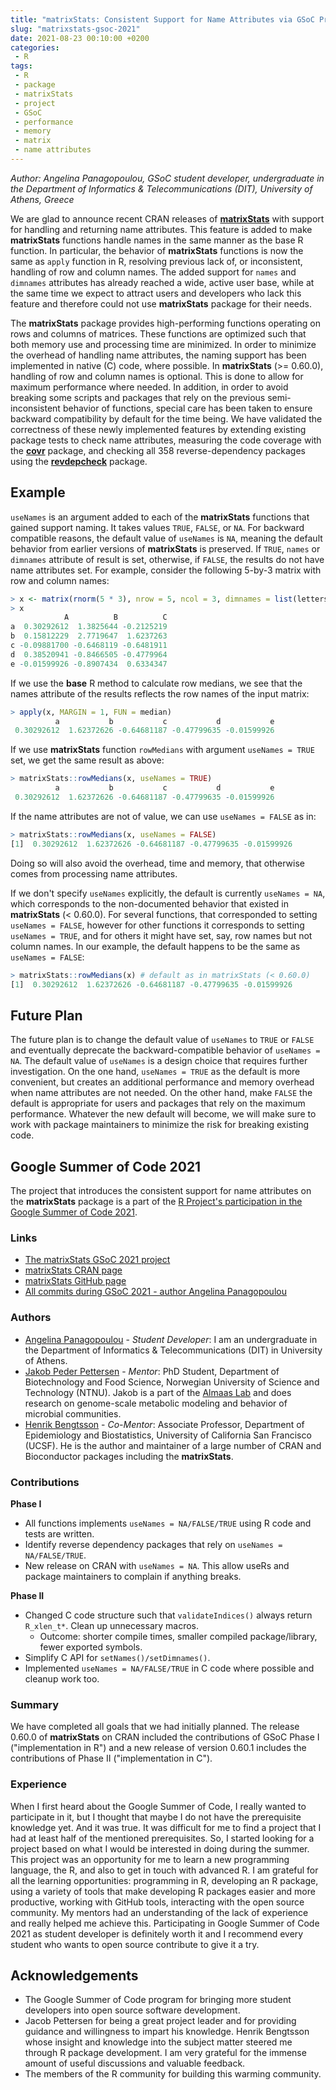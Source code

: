 ```yaml
---
title: "matrixStats: Consistent Support for Name Attributes via GSoC Project"
slug: "matrixstats-gsoc-2021"
date: 2021-08-23 00:10:00 +0200
categories:
 - R
tags:
 - R
 - package
 - matrixStats
 - project
 - GSoC
 - performance
 - memory
 - matrix
 - name attributes
---
```


_Author: Angelina Panagopoulou, GSoC student developer, undergraduate in the Department of Informatics & Telecommunications (DIT), University of Athens, Greece_

We are glad to announce recent CRAN releases of **[matrixStats]** with support for handling and returning name attributes.  This feature is added to make **matrixStats** functions handle names in the same manner as the base R function. In particular, the behavior of **matrixStats** functions is now the same as `apply` function in R, resolving previous lack of, or inconsistent, handling of row and column names. The added support for `names` and `dimnames` attributes has already reached a wide, active user base, while at the same time we expect to attract users and developers who lack this feature and therefore could not use **matrixStats** package for their needs.

The **matrixStats** package provides high-performing functions operating on rows and columns of matrices. These functions are optimized such that both memory use and processing time are minimized. In order to minimize the overhead of handling name attributes, the naming support has been implemented in native \(C\) code, where possible. In **matrixStats** (>= 0.60.0), handling of row and column names is optional.  This is done to allow for maximum performance where needed.  In addition, in order to avoid breaking some scripts and packages that rely on the previous semi-inconsistent behavior of functions, special care has been taken to ensure backward compatibility by default for the time being. We have validated the correctness of these newly implemented features by extending existing package tests to check name attributes, measuring the code coverage with the **[covr]** package, and checking all 358 reverse-dependency packages using the **[revdepcheck]** package.


## Example

`useNames` is an argument added to each of the **matrixStats** functions that gained support naming. It takes values `TRUE`, `FALSE`, or `NA`. For backward compatible reasons, the default value of `useNames` is `NA`, meaning the default behavior from earlier versions of **matrixStats** is preserved. If `TRUE`, `names` or `dimnames` attribute of result is set, otherwise, if `FALSE`, the results do not have name attributes set. For example, consider the following 5-by-3 matrix with row and column names:

```r
> x <- matrix(rnorm(5 * 3), nrow = 5, ncol = 3, dimnames = list(letters[1:5], LETTERS[1:3]))
> x
            A          B          C
a  0.30292612  1.3825644 -0.2125219
b  0.15812229  2.7719647  1.6237263
c -0.09881700 -0.6468119 -0.6481911
d  0.38520941 -0.8466505 -0.4779964
e -0.01599926 -0.8907434  0.6334347
```

If we use the **base** R method to calculate row medians, we see that the names attribute of the results reflects the row names of the input matrix:

```r
> apply(x, MARGIN = 1, FUN = median)
          a           b           c           d           e 
 0.30292612  1.62372626 -0.64681187 -0.47799635 -0.01599926 
```

If we use **matrixStats** function `rowMedians` with argument `useNames = TRUE` set, we get the same result as above:

```r
> matrixStats::rowMedians(x, useNames = TRUE)
          a           b           c           d           e 
 0.30292612  1.62372626 -0.64681187 -0.47799635 -0.01599926
```

If the name attributes are not of value, we can use `useNames = FALSE` as in:

```r
> matrixStats::rowMedians(x, useNames = FALSE)
[1]  0.30292612  1.62372626 -0.64681187 -0.47799635 -0.01599926
```

Doing so will also avoid the overhead, time and memory, that otherwise comes from processing name attributes.

If we don't specify `useNames` explicitly, the default is currently `useNames = NA`, which corresponds to the non-documented behavior that existed in **matrixStats** (< 0.60.0).  For several functions, that corresponded to setting `useNames = FALSE`, however for other functions it corresponds to setting `useNames = TRUE`, and for others it might have set, say, row names but not column names.  In our example, the default happens to be the same as `useNames = FALSE`:

```r
> matrixStats::rowMedians(x) # default as in matrixStats (< 0.60.0)
[1]  0.30292612  1.62372626 -0.64681187 -0.47799635 -0.01599926
```


## Future Plan

The future plan is to change the default value of `useNames` to `TRUE` or `FALSE` and eventually deprecate the backward-compatible behavior of `useNames = NA`. The default value of `useNames` is a design choice that requires further investigation. On the one hand, `useNames = TRUE` as the default is more convenient, but creates an additional performance and memory overhead when name attributes are not needed. On the other hand, make `FALSE` the default is appropriate for users and packages that rely on the maximum performance.  Whatever the new default will become, we will make sure to work with package maintainers to minimize the risk for breaking existing code.


## Google Summer of Code 2021

The project that introduces the consistent support for name attributes on the **matrixStats** package is a part of the [R Project's participation in the Google Summer of Code 2021](https://github.com/rstats-gsoc/gsoc2021/wiki).


### Links

* [The matrixStats GSoC 2021 project](https://github.com/rstats-gsoc/gsoc2021/wiki/matrixStats)
* [matrixStats CRAN page](https://cran.r-project.org/web/packages/matrixStats/index.html)
* [matrixStats GitHub page](https://github.com/HenrikBengtsson/matrixStats)
* [All commits during GSoC 2021 - author Angelina Panagopoulou](https://github.com/HenrikBengtsson/matrixStats/commits?author=AngelPn)

### Authors

* [Angelina Panagopoulou](https://github.com/AngelPn) - _Student Developer_: I am an undergraduate in the
  Department of Informatics & Telecommunications (DIT) in University of Athens.
* [Jakob Peder Pettersen](https://github.com/yaccos) - _Mentor_: PhD Student, Department of Biotechnology and Food Science, Norwegian University of Science and Technology (NTNU). Jakob is a part of the [Almaas Lab](https://almaaslab.nt.ntnu.no/) and does research on genome-scale metabolic modeling and behavior of microbial communities.
* [Henrik Bengtsson](https://github.com/HenrikBengtsson/) - _Co-Mentor_: Associate Professor, Department of Epidemiology and Biostatistics, University of California San Francisco (UCSF). He is the author and maintainer of a large number of CRAN and Bioconductor packages including the **matrixStats**.

### Contributions

**Phase I**

* All functions implements `useNames = NA/FALSE/TRUE` using R code and tests are written.
* Identify reverse dependency packages that rely on `useNames = NA/FALSE/TRUE`.
* New release on CRAN with `useNames = NA`. This allow useRs and package maintainers to complain if anything breaks.

**Phase II**

* Changed C code structure such that `validateIndices()` always return `R_xlen_t*`. Clean up unnecessary macros.
   - Outcome: shorter compile times, smaller compiled package/library, fewer exported symbols.
* Simplify C API for `setNames()/setDimnames()`.
* Implemented `useNames = NA/FALSE/TRUE` in C code where possible and cleanup work too.


### Summary

We have completed all goals that we had initially planned. The release 0.60.0 of **matrixStats** on CRAN included the contributions of GSoC Phase I ("implementation in R") and a new release of version 0.60.1 includes the contributions of Phase II ("implementation in C").


### Experience

When I first heard about the Google Summer of Code, I really wanted to participate in it, but I thought that maybe I do not have the prerequisite knowledge yet. And it was true. It was difficult for me to find a project that I had at least half of the mentioned prerequisites. So, I started looking for a project based on what I would be interested in doing during the summer. This project was an opportunity for me to learn a new programming language, the R, and also to get in touch with advanced R. I am grateful for all the learning opportunities: programming in R, developing an R package, using a variety of tools that make developing R packages easier and more productive, working with GitHub tools, interacting with the open source community. My mentors had an understanding of the lack of experience and really helped me achieve this. Participating in Google Summer of Code 2021 as student developer is definitely worth it and I recommend every student who wants to open source contribute to give it a try.


## Acknowledgements

* The Google Summer of Code program for bringing more student developers into open source software development.
* Jacob Pettersen for being a great project leader and for providing guidance and willingness to impart his knowledge. Henrik Bengtsson whose insight and knowledge into the subject matter steered me through R package development. I am very grateful for the immense amount of useful discussions and valuable feedback.
* The members of the R community for building this warming community.

[matrixStats]: https://cran.r-project.org/package=matrixStats
[covr]: https://cran.r-project.org/package=covr
[revdepcheck]: https://github.com/r-lib/revdepcheck
